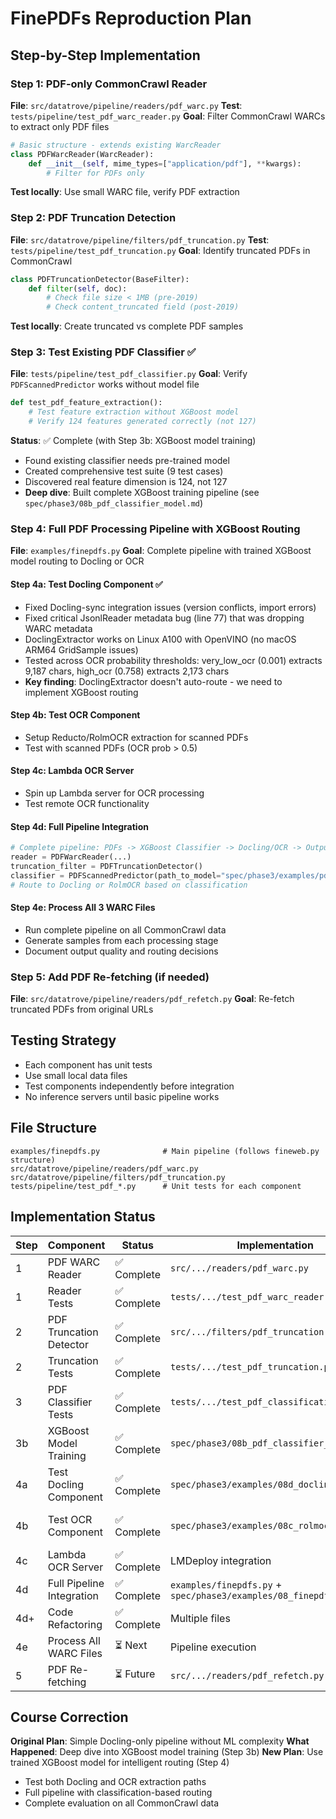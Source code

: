 # FinePDFs Reproduction Plan

## Step-by-Step Implementation

### Step 1: PDF-only CommonCrawl Reader
**File**: `src/datatrove/pipeline/readers/pdf_warc.py`
**Test**: `tests/pipeline/test_pdf_warc_reader.py`
**Goal**: Filter CommonCrawl WARCs to extract only PDF files

```python
# Basic structure - extends existing WarcReader
class PDFWarcReader(WarcReader):
    def __init__(self, mime_types=["application/pdf"], **kwargs):
        # Filter for PDFs only
```

**Test locally**: Use small WARC file, verify PDF extraction

### Step 2: PDF Truncation Detection
**File**: `src/datatrove/pipeline/filters/pdf_truncation.py`
**Test**: `tests/pipeline/test_pdf_truncation.py`
**Goal**: Identify truncated PDFs in CommonCrawl

```python
class PDFTruncationDetector(BaseFilter):
    def filter(self, doc):
        # Check file size < 1MB (pre-2019)
        # Check content_truncated field (post-2019)
```

**Test locally**: Create truncated vs complete PDF samples

### Step 3: Test Existing PDF Classifier ✅
**File**: `tests/pipeline/test_pdf_classifier.py`
**Goal**: Verify `PDFScannedPredictor` works without model file

```python
def test_pdf_feature_extraction():
    # Test feature extraction without XGBoost model
    # Verify 124 features generated correctly (not 127)
```

**Status**: ✅ Complete (with Step 3b: XGBoost model training)
- Found existing classifier needs pre-trained model
- Created comprehensive test suite (9 test cases)
- Discovered real feature dimension is 124, not 127
- **Deep dive**: Built complete XGBoost training pipeline (see `spec/phase3/08b_pdf_classifier_model.md`)

### Step 4: Full PDF Processing Pipeline with XGBoost Routing
**File**: `examples/finepdfs.py`
**Goal**: Complete pipeline with trained XGBoost model routing to Docling or OCR

#### Step 4a: Test Docling Component ✅
- Fixed Docling-sync integration issues (version conflicts, import errors)
- Fixed critical JsonlReader metadata bug (line 77) that was dropping WARC metadata
- DoclingExtractor works on Linux A100 with OpenVINO (no macOS ARM64 GridSample issues)
- Tested across OCR probability thresholds: very_low_ocr (0.001) extracts 9,187 chars, high_ocr (0.758) extracts 2,173 chars
- **Key finding**: DoclingExtractor doesn't auto-route - we need to implement XGBoost routing

#### Step 4b: Test OCR Component
- Setup Reducto/RolmOCR extraction for scanned PDFs
- Test with scanned PDFs (OCR prob > 0.5)

#### Step 4c: Lambda OCR Server
- Spin up Lambda server for OCR processing
- Test remote OCR functionality

#### Step 4d: Full Pipeline Integration
```python
# Complete pipeline: PDFs -> XGBoost Classifier -> Docling/OCR -> Output
reader = PDFWarcReader(...)
truncation_filter = PDFTruncationDetector()
classifier = PDFScannedPredictor(path_to_model="spec/phase3/examples/pdf_classifier_real_data.xgb")
# Route to Docling or RolmOCR based on classification
```

#### Step 4e: Process All 3 WARC Files
- Run complete pipeline on all CommonCrawl data
- Generate samples from each processing stage
- Document output quality and routing decisions

### Step 5: Add PDF Re-fetching (if needed)
**File**: `src/datatrove/pipeline/readers/pdf_refetch.py`
**Goal**: Re-fetch truncated PDFs from original URLs

## Testing Strategy
- Each component has unit tests
- Use small local data files
- Test components independently before integration
- No inference servers until basic pipeline works

## File Structure
```
examples/finepdfs.py              # Main pipeline (follows fineweb.py structure)
src/datatrove/pipeline/readers/pdf_warc.py
src/datatrove/pipeline/filters/pdf_truncation.py
tests/pipeline/test_pdf_*.py      # Unit tests for each component
```

## Implementation Status

| Step | Component | Status | Implementation | Notes |
|------|-----------|--------|---------------|-------|
| 1 | PDF WARC Reader | ✅ Complete | `src/.../readers/pdf_warc.py` | PDF-only CommonCrawl filtering |
| 1 | Reader Tests | ✅ Complete | `tests/.../test_pdf_warc_reader.py` | Unit tests with real WARC data |
| 2 | PDF Truncation Detector | ✅ Complete | `src/.../filters/pdf_truncation.py` | Identifies truncated PDFs |
| 2 | Truncation Tests | ✅ Complete | `tests/.../test_pdf_truncation.py` | Unit tests for filter logic |
| 3 | PDF Classifier Tests | ✅ Complete | `tests/.../test_pdf_classification.py` | 9 test cases, found 124 features not 127 |
| 3b | XGBoost Model Training | ✅ Complete | `spec/phase3/08b_pdf_classifier_model.md` | Deep dive: training pipeline + analysis |
| 4a | Test Docling Component | ✅ Complete | `spec/phase3/examples/08d_docling_test.py` | DoclingExtractor working on Linux A100 with OpenVINO |
| 4b | Test OCR Component | ✅ Complete | `spec/phase3/examples/08c_rolmocr_test.py` | RolmOCR integrated with PersistentContextJsonlWriter fix |
| 4c | Lambda OCR Server | ✅ Complete | LMDeploy integration | RolmOCR on LMDeploy with DataTrove InferenceRunner |
| 4d | Full Pipeline Integration | ✅ Complete | `examples/finepdfs.py` + `spec/phase3/examples/08_finepdfs_local.py` | Three-stage routing pipeline tested on Lambda |
| 4d+ | Code Refactoring | ✅ Complete | Multiple files | Moved duplicated code to proper repo locations |
| 4e | Process All WARC Files | ⏳ Next | Pipeline execution | Complete dataset with samples |
| 5 | PDF Re-fetching | ⏳ Future | `src/.../readers/pdf_refetch.py` | Re-fetch truncated PDFs |

## Course Correction

**Original Plan**: Simple Docling-only pipeline without ML complexity
**What Happened**: Deep dive into XGBoost model training (Step 3b)
**New Plan**: Use trained XGBoost model for intelligent routing (Step 4)
- Test both Docling and OCR extraction paths
- Full pipeline with classification-based routing
- Complete evaluation on all CommonCrawl data